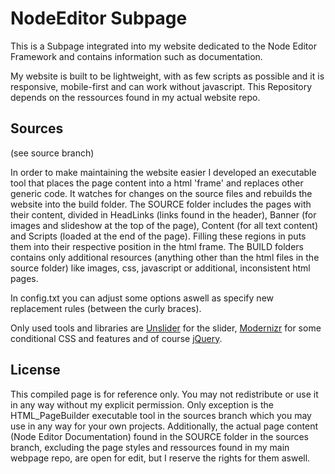 # NodeEditor Subpage
This is a Subpage integrated into my website dedicated to the Node Editor Framework and contains information such as documentation.

My website is built to be lightweight, with as few scripts as possible and it is responsive, mobile-first and can work without javascript.
This Repository depends on the ressources found in my actual website repo.

## Sources
(see source branch)

In order to make maintaining the website easier I developed an executable tool that places the page content into a html 'frame' and replaces other generic code. It watches for changes on the source files and rebuilds the website into the build folder.
The SOURCE folder includes the pages with their content, divided in HeadLinks (links found in the header), Banner (for images and slideshow at the top of the page), Content (for all text content) and Scripts (loaded at the end of the page). Filling these regions in puts them into their respective position in the html frame.
The BUILD folders contains only additional resources (anything other than the html files in the source folder) like images, css, javascript or additional, inconsistent html pages.

In config.txt you can adjust some options aswell as specify new replacement rules (between the curly braces).

Only used tools and libraries are <a href="http://unslider.com/">Unslider</a> for the slider, <a href="https://modernizr.com/">Modernizr</a> for some conditional CSS and features and of course <a href="https://jquery.com/">jQuery</a>.

## License

This compiled page is for reference only. You may not redistribute or use it in any way without my explicit permission. Only exception is the HTML_PageBuilder executable tool in the sources branch which you may use in any way for your own projects. Additionally, the actual page content (Node Editor Documentation) found in the SOURCE folder in the sources branch, excluding the page styles and ressources found in my main webpage repo, are open for edit, but I reserve the rights for them aswell.
